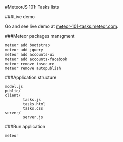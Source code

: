 #MeteorJS 101: Tasks lists

###Live demo

Go and see live demo at [meteor-101-tasks.meteor.com](http://meteor-101-tasks.meteor.com/).

###Meteor packages managment

```sh
meteor add bootstrap
meteor add jquery
meteor add accounts-ui
meteor add accounts-facebook
meteor remove insecure
meteor remove autopublish
```

###Application structure

```
model.js
public/
client/
		tasks.js
		tasks.html
		tasks.css
server/
		server.js		
```

###Run application

```sh
meteor
````
